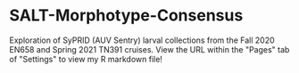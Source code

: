 # SALT-Morphotype-Consensus
Exploration of SyPRID (AUV Sentry) larval collections from the Fall 2020 EN658 and Spring 2021 TN391 cruises.
View the URL within the "Pages" tab of "Settings" to view my R markdown file!
